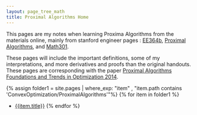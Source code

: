```yaml
---
layout: page_tree_math
title: Proximal Algorithms Home
---
```


This pages are my notes when learning Proxima Algorithms from the materials online, mainly from stanford engineer pages : [EE364b](https://web.stanford.edu/class/ee364b/lectures.html), [Proximal Algorithms](http://stanford.edu/~boyd/papers/prox_algs.html), and [Math301](https://statweb.stanford.edu/~candes/teaching/math301/).

These pages will include the important definitions, some of my interpretations, and more derivatives and proofs than the original handouts.
These pages are corresponding with the paper [Proximal Algorithms Foundations and Trends in Optimization 2014](http://stanford.edu/~boyd/papers/pdf/prox_algs.pdf).

{% assign folder1 = site.pages | where_exp: "item" , "item.path contains 'ConvexOptimization/ProximalAlgorithms'"%}
{% for item in folder1 %}
* [{{item.title}}]({{item.url}})
{% endfor %}
